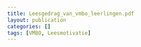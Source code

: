 ```yaml
---
title: Leesgedrag_van_vmbo_leerlingen.pdf
layout: publication
categories: []
tags: [VMBO, Leesmotivatie]
---
```

